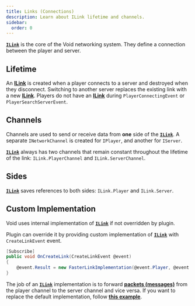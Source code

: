 ```yaml
---
title: Links (Connections)
description: Learn about ILink lifetime and channels.
sidebar:
  order: 0
---
```


[**`ILink`**](https://github.com/caunt/Void/blob/main/src/Api/Links/ILink.cs) is the core of the Void networking system.
They define a connection between the player and server.

## Lifetime
An [**ILink**](https://github.com/caunt/Void/blob/main/src/Api/Links/ILink.cs) is created when a player connects to a server and destroyed when they disconnect.
Switching to another server replaces the existing link with a new [**ILink**](https://github.com/caunt/Void/blob/main/src/Api/Links/ILink.cs).
Players do not have an [**ILink**](https://github.com/caunt/Void/blob/main/src/Api/Links/ILink.cs) during `PlayerConnectingEvent` or `PlayerSearchServerEvent`.

## Channels
Channels are used to send or receive data from **one** side of the [**`ILink`**](https://github.com/caunt/Void/blob/main/src/Api/Links/ILink.cs).
A separate `INetworkChannel` is created for `IPlayer`, and another for `IServer`.

[**`ILink`**](https://github.com/caunt/Void/blob/main/src/Api/Links/ILink.cs) always has two channels that remain constant throughout the lifetime of the link: `ILink.PlayerChannel` and `ILink.ServerChannel`.

## Sides
[**`ILink`**](https://github.com/caunt/Void/blob/main/src/Api/Links/ILink.cs) saves references to both sides: `ILink.Player` and `ILink.Server`.

## Custom Implementation
Void uses internal implementation of [**`ILink`**](https://github.com/caunt/Void/blob/main/src/Api/Links/ILink.cs) if not overridden by plugin.

Plugin can override it by providing custom implementation of [**`ILink`**](https://github.com/caunt/Void/blob/main/src/Api/Links/ILink.cs) with `CreateLinkEvent` event.
```csharp
[Subscribe]
public void OnCreateLink(CreateLinkEvent @event)
{
    @event.Result = new FasterLinkImplementation(@event.Player, @event.Server);
}
```

The job of an [**`ILink`**](https://github.com/caunt/Void/blob/main/src/Api/Links/ILink.cs) implementation is to forward [**packets (messages)**](/docs/developing-plugins/network/packets) from the player channel to the server channel and vice versa.
If you want to replace the default implementation, follow [**this example**](https://github.com/caunt/Void/blob/main/src/Platform/Links/Link.cs).

